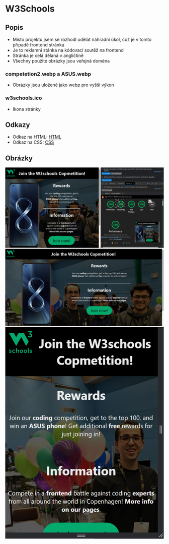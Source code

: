 # **W3Schools**

## Popis
- Místo projektu jsem se rozhodl udělat náhradní úkol, což je v tomto případě frontend stránka
- Je to reklamní stánka na kódovací soutěž na frontend
- Stránka je celá dělaná v angličtině
- Všechny použité obrázky jsou veřejná doména

### competetion2.webp a ASUS.webp
- Obrázky jsou uložené jako webp pro vyšší výkon

### w3schools.ico
- Ikona stránky

## Odkazy
- Odkaz na HTML: [HTML](https://github.com/Karel63/HtmlAndCSSWorks/blob/main/w3schools/w3schools.html)
- Odkaz na CSS: [CSS](https://github.com/Karel63/HtmlAndCSSWorks/blob/main/w3schools/w3schools.css)

## Obrázky
![lighthouse](https://github.com/Karel63/HtmlAndCSSWorks/blob/main/w3schools/pictures/lighthouse.png)
![desktop](https://github.com/Karel63/HtmlAndCSSWorks/blob/main/w3schools/pictures/desktop.png)
![mobile](https://github.com/Karel63/HtmlAndCSSWorks/blob/main/w3schools/pictures/mobile.png)
